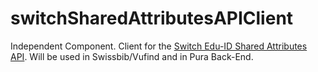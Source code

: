 # switchSharedAttributesAPIClient
Independent Component. Client for the [Switch Edu-ID Shared Attributes API](https://forge.switch.ch/projects/edu-id/wiki/Swiss_edu-ID_shared_attributes). Will be used in Swissbib/Vufind and in Pura Back-End.
